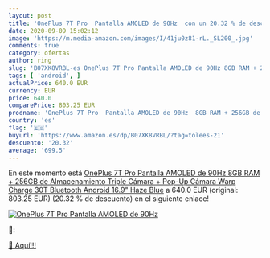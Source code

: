 ```yaml
---
layout: post
title: 'OnePlus 7T Pro  Pantalla AMOLED de 90Hz  con un 20.32 % de descuento'
date: 2020-09-09 15:02:12
image: 'https://m.media-amazon.com/images/I/41ju0z81-rL._SL200_.jpg'
comments: true
category: ofertas
author: ring
slug: 'B07XK8VRBL-es OnePlus 7T Pro Pantalla AMOLED de 90Hz 8GB RAM + 256GB de...'
tags: [ 'android', ]
actualPrice: 640.0 EUR
currency: EUR
price: 640.0
comparePrice: 803.25 EUR
prodname: 'OnePlus 7T Pro  Pantalla AMOLED de 90Hz  8GB RAM + 256GB de Almacenamiento  Triple Cámara + Pop-Up Cámara  Warp Charge 30T  Bluetooth  Android  16.9"  Haze Blue'
country: 'es'
flag: '🇪🇸'
buyurl: 'https://www.amazon.es/dp/B07XK8VRBL/?tag=tolees-21'
descuento: '20.32'
average: '699.5'
---
```


En este momento está [OnePlus 7T Pro  Pantalla AMOLED de 90Hz  8GB RAM + 256GB de Almacenamiento  Triple Cámara + Pop-Up Cámara  Warp Charge 30T  Bluetooth  Android  16.9"  Haze Blue](https://www.amazon.es/dp/B07XK8VRBL/?tag=tolees-21) a 640.0 EUR (original: 803.25 EUR) (20.32 %  de descuento) en el siguiente enlace!

[![OnePlus 7T Pro  Pantalla AMOLED de 90Hz ](https://m.media-amazon.com/images/I/41ju0z81-rL._SL200_.jpg)](https://www.amazon.es/dp/B07XK8VRBL/?tag=tolees-21)

🔎:


[🛒 Aquí!!!](https://www.amazon.es/dp/B07XK8VRBL/?tag=tolees-21)
